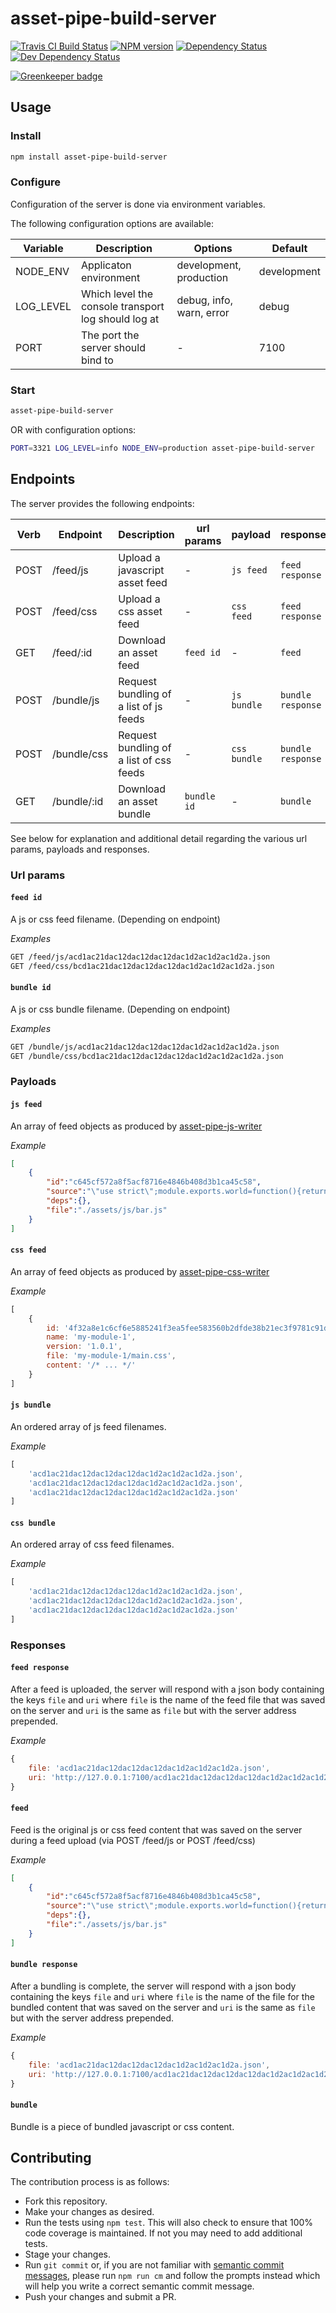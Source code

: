 <!-- TITLE/ -->

<h1>asset-pipe-build-server</h1>

<!-- /TITLE -->


<!-- BADGES/ -->

<span class="badge-travisci"><a href="http://travis-ci.org/asset-pipe/asset-pipe-build-server" title="Check this project's build status on TravisCI"><img src="https://img.shields.io/travis/asset-pipe/asset-pipe-build-server/master.svg" alt="Travis CI Build Status" /></a></span>
<span class="badge-npmversion"><a href="https://npmjs.org/package/asset-pipe-build-server" title="View this project on NPM"><img src="https://img.shields.io/npm/v/asset-pipe-build-server.svg" alt="NPM version" /></a></span>
<span class="badge-daviddm"><a href="https://david-dm.org/asset-pipe/asset-pipe-build-server" title="View the status of this project's dependencies on DavidDM"><img src="https://img.shields.io/david/asset-pipe/asset-pipe-build-server.svg" alt="Dependency Status" /></a></span>
<span class="badge-daviddmdev"><a href="https://david-dm.org/asset-pipe/asset-pipe-build-server#info=devDependencies" title="View the status of this project's development dependencies on DavidDM"><img src="https://img.shields.io/david/dev/asset-pipe/asset-pipe-build-server.svg" alt="Dev Dependency Status" /></a></span>

<!-- /BADGES -->


[![Greenkeeper badge](https://badges.greenkeeper.io/asset-pipe/asset-pipe-build-server.svg)](https://greenkeeper.io/)

## Usage

### Install
```bash
npm install asset-pipe-build-server
```

### Configure

Configuration of the server is done via environment variables. 

The following configuration options are available:

| Variable  | Description                                         | Options                  | Default     |
|-----------|-----------------------------------------------------|--------------------------|-------------|
| NODE_ENV  | Applicaton environment                              | development, production  | development |
| LOG_LEVEL | Which level the console transport log should log at | debug, info, warn, error | debug       |
| PORT      | The port the server should bind to                  | -                        | 7100        |

### Start

```bash
asset-pipe-build-server
```

OR with configuration options:

```bash
PORT=3321 LOG_LEVEL=info NODE_ENV=production asset-pipe-build-server
```

## Endpoints

The server provides the following endpoints:

| Verb | Endpoint     | Description                              | url params | payload      | response          |
|------|--------------|------------------------------------------|------------|--------------|-------------------|
| POST | /feed/js     | Upload a javascript asset feed           | -          | `js feed`    | `feed response`   |
| POST | /feed/css    | Upload a css asset feed                  | -          | `css feed`   | `feed response`   |
| GET  | /feed/:id    | Download an asset feed                   | `feed id`  | -            | `feed`            |
| POST | /bundle/js   | Request bundling of a list of js feeds   | -          | `js bundle`  | `bundle response` |
| POST | /bundle/css  | Request bundling of a list of css feeds  | -          | `css bundle` | `bundle response` |
| GET  | /bundle/:id  | Download an asset bundle                 | `bundle id`| -            | `bundle`          |

See below for explanation and additional detail regarding the various url params, payloads and responses.

### Url params

#### `feed id`
A js or css feed filename. (Depending on endpoint)

*Examples*
```bash
GET /feed/js/acd1ac21dac12dac12dac12dac1d2ac1d2ac1d2a.json
GET /feed/css/bcd1ac21dac12dac12dac12dac1d2ac1d2ac1d2a.json
```
#### `bundle id`
A js or css bundle filename. (Depending on endpoint)

*Examples*
```bash
GET /bundle/js/acd1ac21dac12dac12dac12dac1d2ac1d2ac1d2a.json
GET /bundle/css/bcd1ac21dac12dac12dac12dac1d2ac1d2ac1d2a.json
```

### Payloads

#### `js feed`
An array of feed objects as produced by [asset-pipe-js-writer](https://github.com/asset-pipe/asset-pipe-js-writer)

*Example*
```json
[
    {
        "id":"c645cf572a8f5acf8716e4846b408d3b1ca45c58",
        "source":"\"use strict\";module.exports.world=function(){return\"world\"};",
        "deps":{},
        "file":"./assets/js/bar.js"
    }
]
```

#### `css feed`
An array of feed objects as produced by [asset-pipe-css-writer](https://github.com/asset-pipe/asset-pipe-css-writer)

*Example*
```js
[
    {
        id: '4f32a8e1c6cf6e5885241f3ea5fee583560b2dfde38b21ec3f9781c91d58f42e',
        name: 'my-module-1',
        version: '1.0.1',
        file: 'my-module-1/main.css',
        content: '/* ... */'
    }
]
```

#### `js bundle`
An ordered array of js feed filenames.

*Example*
```js
[
    'acd1ac21dac12dac12dac12dac1d2ac1d2ac1d2a.json',
    'acd1ac21dac12dac12dac12dac1d2ac1d2ac1d2a.json',
    'acd1ac21dac12dac12dac12dac1d2ac1d2ac1d2a.json'
]
```

#### `css bundle`
An ordered array of css feed filenames.

*Example*
```js
[
    'acd1ac21dac12dac12dac12dac1d2ac1d2ac1d2a.json',
    'acd1ac21dac12dac12dac12dac1d2ac1d2ac1d2a.json',
    'acd1ac21dac12dac12dac12dac1d2ac1d2ac1d2a.json'
]
```

### Responses

#### `feed response`
After a feed is uploaded, the server will respond with a json body containing the keys `file` and `uri`
where `file` is the name of the feed file that was saved on the server and `uri` is the same as `file` but with the server address prepended.

*Example*
```js
{
    file: 'acd1ac21dac12dac12dac12dac1d2ac1d2ac1d2a.json',
    uri: 'http://127.0.0.1:7100/acd1ac21dac12dac12dac12dac1d2ac1d2ac1d2a.json'
}
```

#### `feed`
Feed is the original js or css feed content that was saved on the server during a feed upload (via POST /feed/js or POST /feed/css)

*Example*
```json
[
    {
        "id":"c645cf572a8f5acf8716e4846b408d3b1ca45c58",
        "source":"\"use strict\";module.exports.world=function(){return\"world\"};",
        "deps":{},
        "file":"./assets/js/bar.js"
    }
]
```

#### `bundle response`
After a bundling is complete, the server will respond with a json body containing the keys `file` and `uri`
where `file` is the name of the file for the bundled content that was saved on the server and `uri` is the same as `file` but with the server address prepended.

*Example*
```js
{
    file: 'acd1ac21dac12dac12dac12dac1d2ac1d2ac1d2a.json',
    uri: 'http://127.0.0.1:7100/acd1ac21dac12dac12dac12dac1d2ac1d2ac1d2a.json'
}
```

#### `bundle`
Bundle is a piece of bundled javascript or css content.

## Contributing

The contribution process is as follows:

- Fork this repository.
- Make your changes as desired.
- Run the tests using `npm test`. This will also check to ensure that 100% code coverage is maintained. If not you may need to add additional tests.
- Stage your changes.
- Run `git commit` or, if you are not familiar with [semantic commit messages](https://docs.google.com/document/d/1QrDFcIiPjSLDn3EL15IJygNPiHORgU1_OOAqWjiDU5Y/edit), please run `npm run cm` and follow the prompts instead which will help you write a correct semantic commit message.
- Push your changes and submit a PR.
